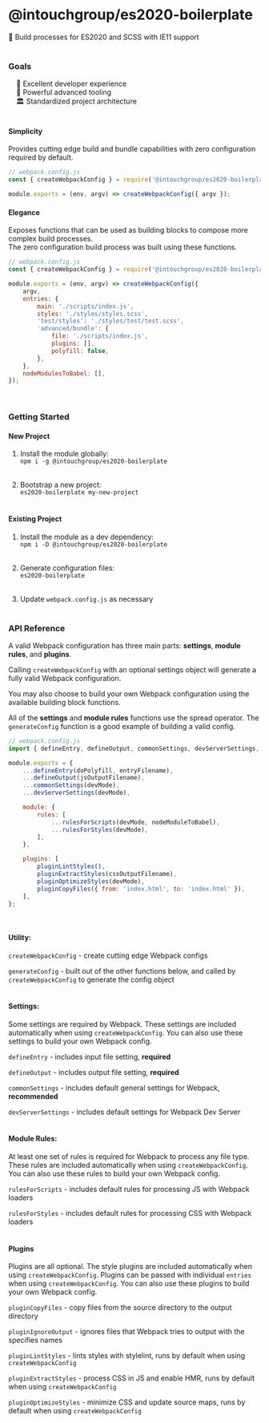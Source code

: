# @intouchgroup/es2020-boilerplate

🔮 Build processes for ES2020 and SCSS with IE11 support<br>
<br>

### Goals

&nbsp;&nbsp;&nbsp;&nbsp;🌈 Excellent developer experience<br>
&nbsp;&nbsp;&nbsp;&nbsp;🚀 Powerful advanced tooling<br>
&nbsp;&nbsp;&nbsp;&nbsp;🏛 Standardized project architecture<br>
<br>

#### Simplicity

Provides cutting edge build and bundle capabilities with zero configuration required by default.
<br>

```js
// webpack.config.js
const { createWebpackConfig } = require('@intouchgroup/es2020-boilerplate');

module.exports = (env, argv) => createWebpackConfig({ argv });
```

#### Elegance

Exposes functions that can be used as building blocks to compose more complex build processes.<br>
The zero configuration build process was built using these functions.<br>

```js
// webpack.config.js
const { createWebpackConfig } = require('@intouchgroup/es2020-boilerplate');

module.exports = (env, argv) => createWebpackConfig({
    argv,
    entries: {
        main: './scripts/index.js',
        styles: './styles/styles.scss',
        'test/styles': './styles/test/test.scss',
        'advanced/bundle': {
            file: './scripts/index.js',
            plugins: [],
            polyfill: false,
        },
    },
    nodeModulesToBabel: [],
});
```
<br>

### Getting Started

#### New Project

1. Install the module globally:<br>
`npm i -g @intouchgroup/es2020-boilerplate`<br><br>

2. Bootstrap a new project:<br>
`es2020-boilerplate my-new-project`<br><br>

#### Existing Project

1. Install the module as a dev dependency:<br>
`npm i -D @intouchgroup/es2020-boilerplate`<br><br>

2. Generate configuration files:<br>
`es2020-boilerplate`<br><br>

3. Update `webpack.config.js` as necessary<br><br>


### API Reference

A valid Webpack configuration has three main parts: **settings**, **module rules**, and **plugins**.

Calling `createWebpackConfig` with an optional settings object will generate a fully valid Webpack configuration.

You may also choose to build your own Webpack configuration using the available building block functions.

All of the **settings** and **module rules** functions use the spread operator. The `generateConfig` function is a good example of building a valid config.

```js
// webpack.config.js
import { defineEntry, defineOutput, commonSettings, devServerSettings, rulesForScripts, rulesForStyles, pluginLintStyles, pluginExtractStyles, pluginOptimizeStyles, pluginCopyFiles } from '@intouchgroup/es2020-boilerplate';

module.exports = {
    ...defineEntry(doPolyfill, entryFilename),
    ...defineOutput(jsOutputFilename),
    ...commonSettings(devMode),
    ...devServerSettings(devMode),

    module: {
        rules: [
            ...rulesForScripts(devMode, nodeModuleToBabel),
            ...rulesForStyles(devMode),
        ],
    },

    plugins: [
        pluginLintStyles(),
        pluginExtractStyles(cssOutputFilename),
        pluginOptimizeStyles(devMode),
        pluginCopyFiles({ from: 'index.html', to: 'index.html' }),
    ],
};
```
<br>

#### Utility:

`createWebpackConfig` - create cutting edge Webpack configs

`generateConfig` - built out of the other functions below, and called by `createWebpackConfig` to generate the config object
<br><br>

#### Settings:

Some settings are required by Webpack. These settings are included automatically when using `createWebpackConfig`. You can also use these settings to build your own Webpack config.

`defineEntry` - includes input file setting, **required**

`defineOutput` - includes output file setting, **required**

`commonSettings` - includes default general settings for Webpack, **recommended**

`devServerSettings` - includes default settings for Webpack Dev Server
<br><br>

#### Module Rules:

At least one set of rules is required for Webpack to process any file type. These rules are included automatically when using `createWebpackConfig`. You can also use these rules to build your own Webpack config.

`rulesForScripts` - includes default rules for processing JS with Webpack loaders

`rulesForStyles` - includes default rules for processing CSS with Webpack loaders
<br><br>

#### Plugins

Plugins are all optional. The style plugins are included automatically when using `createWebpackConfig`. Plugins can be passed with individual `entries` when using `createWebpackConfig`. You can also use these plugins to build your own Webpack config.

`pluginCopyFiles` - copy files from the source directory to the output directory 

`pluginIgnoreOutput` - ignores files that Webpack tries to output with the specifies names

`pluginLintStyles` - lints styles with stylelint, runs by default when using `createWebpackConfig`

`pluginExtractStyles` - process CSS in JS and enable HMR, runs by default when using `createWebpackConfig`

`pluginOptimizeStyles` - minimize CSS and update source maps, runs by default when using `createWebpackConfig`
<br><br>